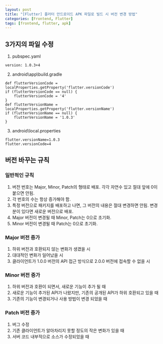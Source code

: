 ```yaml
---
layout: post
title: "[Flutter] 플러터 안드로이드 APK 파일로 빌드 시 버전 변경 방법"
categories: [Frontend, Flutter]
tags: [frontend, flutter, apk]
---
```


## 3가지의 파일 수정

1. pubspec.yaml

```
version: 1.0.3+4
```

2. android\app\build.gradle

```
def flutterVersionCode = localProperties.getProperty('flutter.versionCode')
if (flutterVersionCode == null) {
    flutterVersionCode = '4'
}
def flutterVersionName = localProperties.getProperty('flutter.versionName')
if (flutterVersionName == null) {
    flutterVersionName = '1.0.3'
}
```

3. android\local.properties

```
flutter.versionName=1.0.3
flutter.versionCode=4
```

## 버전 바꾸는 규칙

### 일반적인 규칙

1. 버전 번호는 Major, Minor, Patch의 형태로 배포. 각각 자연수 있고 절대 앞에 0이 붙으면 안됨.
2. 각 번호의 수는 항상 증가해야 함.
3. 특정 버전으로 패키지를 배포하고 나면, 그 버전의 내용은 절대 변경하면 안됨. 변경분이 있다면 새로운 버전으로 배포.
4. Major 버전이 변경될 때 Minor, Patch는 0으로 초기화.
5. Minor 버전이 변경될 때 Patch는 0으로 초기화.

### Major 버전 증가

1. 하위 버전과 호환되지 않는 변화가 생겼을 시
2. 대대적인 변화가 일어났을 시
3. 클라이언트가 1.0.0 버전의 API 접근 방식으로 2.0.0 버전에 접속할 수 없을 시

### Minor 버전 증가

1. 하위 버전과 호환이 되면서, 새로운 기능이 추가 될 때
2. 새로운 기능이 추가된 API가 나왔지만, 기존의 공개된 API가 하위 호환되고 있을 때
3. 기존의 기능이 변경되거나 사용 방법이 변경 되었을 때

### Patch 버전 증가

1. 버그 수정
2. 기존 클라이언트가 알아차리지 못할 정도의 작은 변화가 있을 때
3. 서버 코드 내부적으로 소스가 수정되었을 때
